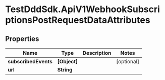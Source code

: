 # TestDddSdk.ApiV1WebhookSubscriptionsPostRequestDataAttributes

## Properties

Name | Type | Description | Notes
------------ | ------------- | ------------- | -------------
**subscribedEvents** | **[Object]** |  | [optional] 
**url** | **String** |  | 


